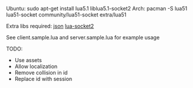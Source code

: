 Ubuntu: sudo apt-get install lua5.1 liblua5.1-socket2
Arch: pacman -S lua51 lua51-socket
  community/lua51-socket
  extra/lua51
  
Extra libs required:
  [json](http://json.luaforge.net/)
  [lua-socket2](http://w3.impa.br/~diego/software/luasocket/)

See client.sample.lua and server.sample.lua for example usage

TODO:

* Use assets
* Allow localization
* Remove collision in id
* Replace id with session

